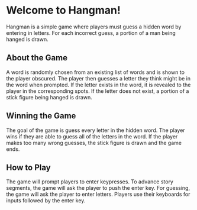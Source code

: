 <h1>Welcome to Hangman!</h1>

Hangman is a simple game where players must guess a hidden word by entering in letters. For each incorrect guess, a
portion of a man being hanged is drawn.

<h2>About the Game</h2>

A word is randomly chosen from an existing list of words and is shown to the player obscured. The player then guesses a
letter they think might be in the word when prompted. If the letter exists in the word, it is revealed to the player in
the corresponding spots. If the letter does not exist, a portion of a stick figure being hanged is drawn.

<h2>Winning the Game</h2>

The goal of the game is guess every letter in the hidden word. The player wins if they are able to guess all of the
letters in the word. If the player makes too many wrong guesses, the stick figure is drawn and the game ends.

<h2>How to Play</h2>

The game will prompt players to enter keypresses. To advance story segments, the game will ask the player to push the
enter key. For guessing, the game will ask the player to enter letters. Players use their keyboards for inputs followed
by the enter key.